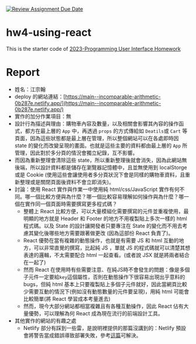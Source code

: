[![Review Assignment Due Date](https://classroom.github.com/assets/deadline-readme-button-24ddc0f5d75046c5622901739e7c5dd533143b0c8e959d652212380cedb1ea36.svg)](https://classroom.github.com/a/wH3jFylN)
# hw4-using-react
This is the starter code of [2023-Programming User Interface Homework](https://hackmd.io/@akairisu/ByGFeGdZh)

# Report
- 姓名：江宗翰
- deploy 的網站連結：[https://main--incomparable-arithmetic-0b287e.netlify.app/](https://main--incomparable-arithmetic-0b287e.netlify.app/)
- 實作的加分作業項目：無
- 設計行為描述與理由：購物車內容及數量，以及相關會影響其內容的操作函式，都方在最上層的 `App` 中，再透過 `props` 的方式傳給如 `Deatils`或 `Cart` 等頁面，因為這些狀態都是最上層在管理，所以整個網站可以在各處即時因 state 的變化而改變呈現的畫面。也就是這些主要的資料都由最上層的 `App` 所管理，因此對於多分頁的情況會獨立紀錄，互不影響。
- 而因為重新整理會清除這些 state，所以重新整理後就會消失，因為此網站無後端，所以設計資料都是儲存在瀏覽器記憶體中，且並無使用到 localStorge 或是 Cookie (使用這些會讓使用者多分頁狀況下會是同樣的購物車資料，且重新整理或是關閉頁面後資料不會立即消失)。
- 討論：使用 React 實作與作業一中使用純 html/css/JavaScript 實作有何不同。哪一個比較方便與為什麼？哪一個比較容易理解如何操作與為什麼？哪一個在實作同一個頁面時需要撰寫更多程式碼？
    - 整體上 React 比較方便，可以大量模組化需要撰寫的元件並重複使用，最明顯的地方就是 Header 和 Footer 的地方不用複製貼上多次一樣的 html 程式碼。以及 State 的設計讓開發者只要專注在 State 的變化而不用去考慮其變化後哪些地方需要跟著做更改 (因為這部份 React 負責了)。
    -  React 優勢在當有複雜的動態操作，也就是有需要 JS 和 html 互動的地方，可以非常直覺的撰寫，比起純 JS ，單就 JS 的程式碼就可以清楚其想表達的邏輯，不太需要配合 html 一起查看。(或者說 JSX 就是將兩者結合在一起了)
    - 然而 React 在使用時有些需要注意、在純JS時不會發生的問題：像是多個子元件一定要給`key`這個屬性，否則在動態操作下很容易出現出乎意料的 bugs，但純 html 基本上只要複製貼上多個子元件就好，因此當網頁比較少需要互動的情況下(例如沒有動態數量的元件要呈現)，用純 html 可能會比較簡單(將 React 學習成本考量進去)
    - 然而，現今大部分網站都相當複雜且有各種互動操作，因此 React 佔有大量優勢，可以理解為何 React 成為現在流行的前端設計工具。
- 其他實作的網站的有趣之處
    - Netlify 部分有踩到一些雷，是說明裡提供的那篇沒講到的：Netlify 預設會將警告當成錯誤導致部署失敗，參考[這篇](https://dev.to/kapi1/solved-treating-warnings-as-errors-because-of-process-env-ci-true-bk5)可解決。